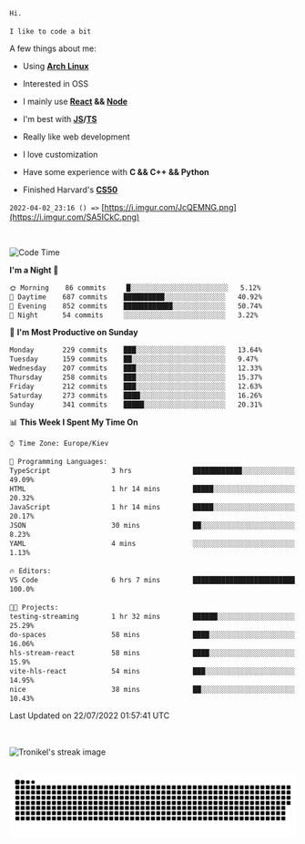 ```
Hi.

I like to code a bit
```

A few things about me:

-   Using **[Arch Linux](https://archlinux.org/)**

-   Interested in OSS

-   I mainly use **[React](https://reactjs.org/) && [Node](https://nodejs.org/en/)**

-   I'm best with **[JS](https://www.javascript.com/)/[TS](https://www.typescriptlang.org/)**

-   Really like web development

-   I love customization

-   Have some experience with **C && C++ && Python**

-   Finished Harvard's **[CS50](https://cs50.harvard.edu)**

`2022-04-02_23:16 () =>` [https://i.imgur.com/JcQEMNG.png](https://i.imgur.com/SA5ICkC.png)

<br>

<!--START_SECTION:waka-->
![Code Time](http://img.shields.io/badge/Code%20Time-0%20secs-blue)

**I'm a Night 🦉** 

```text
🌞 Morning    86 commits     █░░░░░░░░░░░░░░░░░░░░░░░░   5.12% 
🌆 Daytime    687 commits    ██████████░░░░░░░░░░░░░░░   40.92% 
🌃 Evening    852 commits    ████████████░░░░░░░░░░░░░   50.74% 
🌙 Night      54 commits     ░░░░░░░░░░░░░░░░░░░░░░░░░   3.22%

```
📅 **I'm Most Productive on Sunday** 

```text
Monday       229 commits    ███░░░░░░░░░░░░░░░░░░░░░░   13.64% 
Tuesday      159 commits    ██░░░░░░░░░░░░░░░░░░░░░░░   9.47% 
Wednesday    207 commits    ███░░░░░░░░░░░░░░░░░░░░░░   12.33% 
Thursday     258 commits    ███░░░░░░░░░░░░░░░░░░░░░░   15.37% 
Friday       212 commits    ███░░░░░░░░░░░░░░░░░░░░░░   12.63% 
Saturday     273 commits    ████░░░░░░░░░░░░░░░░░░░░░   16.26% 
Sunday       341 commits    █████░░░░░░░░░░░░░░░░░░░░   20.31%

```


📊 **This Week I Spent My Time On** 

```text
⌚︎ Time Zone: Europe/Kiev

💬 Programming Languages: 
TypeScript               3 hrs               ████████████░░░░░░░░░░░░░   49.09% 
HTML                     1 hr 14 mins        █████░░░░░░░░░░░░░░░░░░░░   20.32% 
JavaScript               1 hr 14 mins        █████░░░░░░░░░░░░░░░░░░░░   20.17% 
JSON                     30 mins             ██░░░░░░░░░░░░░░░░░░░░░░░   8.23% 
YAML                     4 mins              ░░░░░░░░░░░░░░░░░░░░░░░░░   1.13%

🔥 Editors: 
VS Code                  6 hrs 7 mins        █████████████████████████   100.0%

🐱‍💻 Projects: 
testing-streaming        1 hr 32 mins        ██████░░░░░░░░░░░░░░░░░░░   25.29% 
do-spaces                58 mins             ████░░░░░░░░░░░░░░░░░░░░░   16.06% 
hls-stream-react         58 mins             ████░░░░░░░░░░░░░░░░░░░░░   15.9% 
vite-hls-react           54 mins             ███░░░░░░░░░░░░░░░░░░░░░░   14.95% 
nice                     38 mins             ██░░░░░░░░░░░░░░░░░░░░░░░   10.43%

```


 Last Updated on 22/07/2022 01:57:41 UTC
<!--END_SECTION:waka-->

<br>

<p><img align="center" src="https://github-readme-streak-stats.herokuapp.com/?user=Tronikelis&theme=dark" alt="Tronikel's streak image" /></p>

<br>

<img title="" src="https://raw.githubusercontent.com/Tronikelis/Tronikelis/output/github-contribution-grid-snake.svg" alt="very cool snake thingey" data-align="left">
